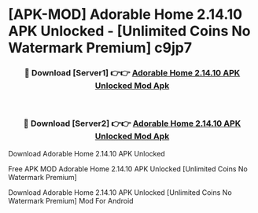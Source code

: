 # [APK-MOD] Adorable Home 2.14.10 APK Unlocked - [Unlimited Coins No Watermark Premium] c9jp7



<div align="center">
<h3>🔴 Download [Server1] 👉👉 <a href="https://momento.my/?title=Adorable_Home_2.14.10_APK_Unlocked">Adorable Home 2.14.10 APK Unlocked Mod Apk</a></h3><br>

<h3>🔴 Download [Server2] 👉👉 <a href="https://momento.my/?title=Adorable_Home_2.14.10_APK_Unlocked">Adorable Home 2.14.10 APK Unlocked Mod Apk</a></h3>
</div>



Download Adorable Home 2.14.10 APK Unlocked 

Free APK MOD Adorable Home 2.14.10 APK Unlocked [Unlimited Coins No Watermark Premium]

Download Adorable Home 2.14.10 APK Unlocked [Unlimited Coins No Watermark Premium] Mod For Android
